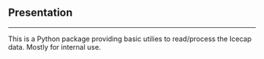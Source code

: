## Presentation
-----
This is a Python package providing basic utilies to read/process the Icecap data. Mostly for internal use.

